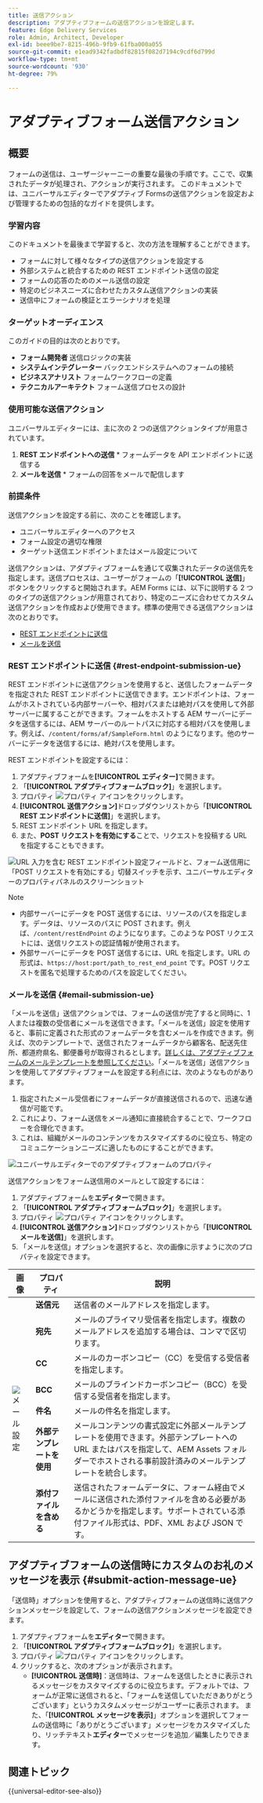```yaml
---
title: 送信アクション
description: アダプティブフォームの送信アクションを設定します。
feature: Edge Delivery Services
role: Admin, Architect, Developer
exl-id: beee9be7-8215-496b-9fb9-61fba000a055
source-git-commit: e1ead9342fadbdf82815f082d7194c9cdf6d799d
workflow-type: tm+mt
source-wordcount: '930'
ht-degree: 79%

---
```


# アダプティブフォーム送信アクション

## 概要

フォームの送信は、ユーザージャーニーの重要な最後の手順です。ここで、収集されたデータが処理され、アクションが実行されます。 このドキュメントでは、ユニバーサルエディターでアダプティブ Formsの送信アクションを設定および管理するための包括的なガイドを提供します。

### 学習内容

このドキュメントを最後まで学習すると、次の方法を理解することができます。

* フォームに対して様々なタイプの送信アクションを設定する
* 外部システムと統合するための REST エンドポイント送信の設定
* フォームの応答のためのメール送信の設定
* 特定のビジネスニーズに合わせたカスタム送信アクションの実装
* 送信中にフォームの検証とエラーシナリオを処理

### ターゲットオーディエンス

このガイドの目的は次のとおりです。

* **フォーム開発者** 送信ロジックの実装
* **システムインテグレーター** バックエンドシステムへのフォームの接続
* **ビジネスアナリスト** フォームワークフローの定義
* **テクニカルアーキテクト** フォーム送信プロセスの設計

### 使用可能な送信アクション

ユニバーサルエディターには、主に次の 2 つの送信アクションタイプが用意されています。

1. **REST エンドポイントへの送信** * フォームデータを API エンドポイントに送信する
2. **メールを送信** * フォームの回答をメールで配信します

### 前提条件

送信アクションを設定する前に、次のことを確認します。

* ユニバーサルエディターへのアクセス
* フォーム設定の適切な権限
* ターゲット送信エンドポイントまたはメール設定について

送信アクションは、アダプティブフォームを通じて収集されたデータの送信先を指定します。送信プロセスは、ユーザーがフォームの「**[!UICONTROL 送信]**」ボタンをクリックすると開始されます。AEM Forms には、以下に説明する 2 つのタイプの送信アクションが用意されており、特定のニーズに合わせてカスタム送信アクションを作成および使用できます。標準の使用できる送信アクションは次のとおりです。

<!--To define a Submit Action for an Adaptive Form, you use the Properties dialog of the **Adaptive Form block** in the **Editor**-->

* [REST エンドポイントに送信](#rest-endpoint-submission-ue)
* [メールを送信](#email-submission-ue)


### REST エンドポイントに送信 {#rest-endpoint-submission-ue}

REST エンドポイントに送信アクションを使用すると、送信したフォームデータを指定された REST エンドポイントに送信できます。エンドポイントは、フォームがホストされている内部サーバーや、相対パスまたは絶対パスを使用して外部サーバーに属することができます。フォームをホストする AEM サーバーにデータを送信するには、AEM サーバーのルートパスに対応する相対パスを使用します。例えば、`/content/forms/af/SampleForm.html` のようになります。他のサーバーにデータを送信するには、絶対パスを使用します。

<!--Configuring the Submit Action to REST Endpoint for Adaptive Forms offers several benefits such as:  
* It facilitates seamless integration of form data with external systems and services via RESTful APIs.  
* Offers flexibility in managing data submissions from Adaptive Forms, accommodating dynamic and complex data structures.  
* Allows dynamic mapping of form fields to parameters within the REST endpoint URL, enabling adaptable and customizable data submissions.
-->



REST エンドポイントを設定するには：

1. アダプティブフォームを&#x200B;**[!UICONTROL エディター]**&#x200B;で開きます。
1. 「**[!UICONTROL アダプティブフォームブロック]**」を選択します。
1. プロパティ ![プロパティ](/help/forms/assets/Smock_Properties_18_N.svg) アイコンをクリックします。
1. **[!UICONTROL 送信アクション]**&#x200B;ドロップダウンリストから「**[!UICONTROL REST エンドポイントに送信]**」を選択します。
1. REST エンドポイント URL を指定します。
1. また、**POST リクエストを有効にする**&#x200B;ことで、リクエストを投稿する URL を指定することもできます。

![URL 入力を含む REST エンドポイント設定フィールドと、フォーム送信用に「POST リクエストを有効にする」切替スイッチを示す、ユニバーサルエディターのプロパティパネルのスクリーンショット ](/help/forms/assets/enable-post-request-ue.png)

>[!NOTE]
>
> * 内部サーバーにデータを POST 送信するには、リソースのパスを指定します。データは、リソースのパスに POST されます。例えば、`/content/restEndPoint` のようになります。このような POST リクエストには、送信リクエストの認証情報が使用されます。
> * 外部サーバーにデータを POST 送信するには、URL を指定します。URL の形式は、`https://host:port/path_to_rest_end_point` です。POST リクエストを匿名で処理するためのパスを設定してください。

### メールを送信 {#email-submission-ue}

「メールを送信」送信アクションでは、フォームの送信が完了すると同時に、1 人または複数の受信者にメールを送信できます。「メールを送信」設定を使用すると、事前に定義された形式のフォームデータを含むメールを作成できます。例えば、次のテンプレートで、送信されたフォームデータから顧客名、配送先住所、都道府県名、郵便番号が取得されるとします。[詳しくは、アダプティブフォームのメールテンプレートを参照してください](/help/forms/html-email-templates-in-adaptive-forms.md)。「メールを送信」送信アクションを使用してアダプティブフォームを設定する利点には、次のようなものがあります。

1. 指定されたメール受信者にフォームデータが直接送信されるので、迅速な通信が可能です。
1. これにより、フォーム送信をメール通知に直接統合することで、ワークフローを合理化できます。
1. これは、組織がメールのコンテンツをカスタマイズするのに役立ち、特定のコミュニケーションニーズに適したものにすることができます。

![ユニバーサルエディターでのアダプティブフォームのプロパティ](/help/forms/assets/submit-actions-ue.png)


送信アクションをフォーム送信用のメールとして設定するには：

1. アダプティブフォームを&#x200B;**エディター**&#x200B;で開きます。
1. 「**[!UICONTROL アダプティブフォームブロック]**」を選択します。
1. プロパティ ![プロパティ](/help/forms/assets/Smock_Properties_18_N.svg) アイコンをクリックします。
1. **[!UICONTROL 送信アクション]**&#x200B;ドロップダウンリストから「**[!UICONTROL メールを送信]**」を選択します。
1. 「メールを送信」オプションを選択すると、次の画像に示すように次のプロパティを設定できます。

<table>
  <thead>
    <tr>
      <th>画像</th>
      <th>プロパティ</th>
      <th>説明</th>
    </tr>
  </thead>
  <tbody>
    <tr>
    <td rowspan="7"><img src="/help/forms/assets/email-config-ue.png" alt="メール設定"></td> 
    <td><b>送信元</td>
    <td>送信者のメールアドレスを指定します。</td>
    </tr>
    <tr>
      <td><b>宛先</td>
      <td>メールのプライマリ受信者を指定します。複数のメールアドレスを追加する場合は、コンマで区切ります。</td>
    </tr>
    <tr>
      <td><b>CC</td>
      <td>メールのカーボンコピー（CC）を受信する受信者を指定します。</td>
    </tr>
    <tr>
      <td><b>BCC</td>
      <td>メールのブラインドカーボンコピー（BCC）を受信する受信者を指定します。</td>
    </tr>
    <tr>
      <td><b>件名</td>
      <td>メールの件名を指定します。</td>
    </tr>
    <tr>
      <td><b>外部テンプレートを使用</td>
      <td>メールコンテンツの書式設定に外部メールテンプレートを使用できます。外部テンプレートへの URL またはパスを指定して、AEM Assets フォルダーでホストされる事前設計済みのメールテンプレートを統合します。</td>
    </tr>
    <tr>
      <td><b>添付ファイルを含める</td>
      <td>送信されたフォームデータに、フォーム経由でメールに送信された添付ファイルを含める必要があるかどうかを指定します。サポートされている添付ファイル形式は、PDF、XML および JSON です。</td>
    </tr>
  </tbody>
</table>






<!--
        
        * **From**: The email address of the sender.
        * **To**: Specify the primary recipients of the email, multiple email addresses can be added, separated by commas.
        * **CC**: Specify the recipients who should receive a carbon copy (CC) of the email.
        * **BCC**: Specify the recipients who should receive a blind carbon copy (BCC) of the email.
        * **Subject**: Specify the subject line of the email.
        * **Use External Template**: Enables the use of an external email template for formatting the email content. Provide the URL or path to the External template path to integrate a pre-designed email template hosted in your AEM Assets folder.
        * **Include Attachment**: Specifies whether the submitted form data should include an attachment submitted through the form in the email.

    ![Screenshot of the Universal Editor email configuration panel showing fields for From, To, CC, BCC, Subject, and options for external templates and attachments](/help/forms/assets/email-config-ue.png)

-->

## アダプティブフォームの送信時にカスタムのお礼のメッセージを表示 {#submit-action-message-ue}

「送信時」オプションを使用すると、アダプティブフォームの送信時に送信アクションメッセージを設定して、フォームの送信アクションメッセージを設定できます。

1. アダプティブフォームを&#x200B;**エディター**&#x200B;で開きます。
1. 「**[!UICONTROL アダプティブフォームブロック]**」を選択します。
1. プロパティ ![プロパティ](/help/forms/assets/Smock_Properties_18_N.svg) アイコンをクリックします。
1. クリックすると、次のオプションが表示されます。
   * **[!UICONTROL 送信時]**：送信時は、フォームを送信したときに表示されるメッセージをカスタマイズするのに役立ちます。デフォルトでは、フォームが正常に送信されると、「フォームを送信していただきありがとうございます」というカスタムメッセージがユーザーに表示されます。
また、「**[!UICONTROL メッセージを表示]**」オプションを選択してフォームの送信時に「ありがとうございます」メッセージをカスタマイズしたり、リッチテキスト&#x200B;**エディター**&#x200B;でメッセージを追加／編集したりできます。


## 関連トピック

{{universal-editor-see-also}}

